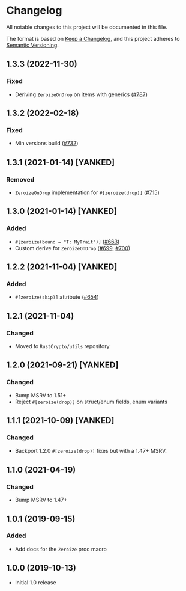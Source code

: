 # Changelog
All notable changes to this project will be documented in this file.

The format is based on [Keep a Changelog](https://keepachangelog.com/en/1.0.0/),
and this project adheres to [Semantic Versioning](https://semver.org/spec/v2.0.0.html).

## 1.3.3 (2022-11-30)
### Fixed
- Deriving `ZeroizeOnDrop` on items with generics ([#787])

[#787]: https://github.com/RustCrypto/utils/pull/787

## 1.3.2 (2022-02-18)
### Fixed
- Min versions build ([#732])

[#732]: https://github.com/RustCrypto/utils/pull/732

## 1.3.1 (2021-01-14) [YANKED]
### Removed
- `ZeroizeOnDrop` implementation for `#[zeroize(drop)]` ([#715])

[#715]: https://github.com/RustCrypto/utils/pull/715

## 1.3.0 (2021-01-14) [YANKED]
### Added
- `#[zeroize(bound = "T: MyTrait")]` ([#663])
- Custom derive for `ZeroizeOnDrop` ([#699], [#700])

[#663]: https://github.com/RustCrypto/utils/pull/663
[#699]: https://github.com/RustCrypto/utils/pull/699
[#700]: https://github.com/RustCrypto/utils/pull/700

## 1.2.2 (2021-11-04) [YANKED]
### Added
- `#[zeroize(skip)]` attribute ([#654])

[#654]: https://github.com/RustCrypto/utils/pull/654

## 1.2.1 (2021-11-04)
### Changed
- Moved to `RustCrypto/utils` repository

## 1.2.0 (2021-09-21) [YANKED]
### Changed
- Bump MSRV to 1.51+
- Reject `#[zeroize(drop)]` on struct/enum fields, enum variants

## 1.1.1 (2021-10-09) [YANKED]
### Changed
- Backport 1.2.0 `#[zeroize(drop)]` fixes but with a 1.47+ MSRV.

## 1.1.0 (2021-04-19)
### Changed
- Bump MSRV to 1.47+

## 1.0.1 (2019-09-15)
### Added
- Add docs for the `Zeroize` proc macro

## 1.0.0 (2019-10-13)

- Initial 1.0 release
